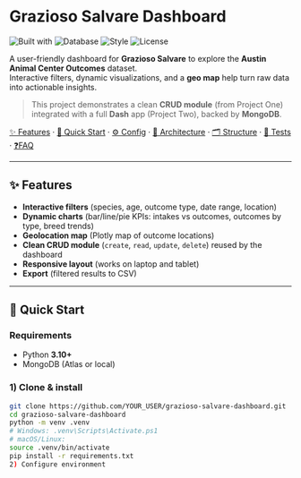 
# Grazioso Salvare Dashboard

![Built with](https://img.shields.io/badge/Built%20with-Python%203.10%2B%20%7C%20Dash%20%7C%20Plotly-blue)
![Database](https://img.shields.io/badge/Database-MongoDB-47a248)
![Style](https://img.shields.io/badge/Code-Clean%20%26%20Modular-5b5)
![License](https://img.shields.io/badge/License-MIT-lightgrey)

A user-friendly dashboard for **Grazioso Salvare** to explore the **Austin Animal Center Outcomes** dataset.  
Interactive filters, dynamic visualizations, and a **geo map** help turn raw data into actionable insights.

> This project demonstrates a clean **CRUD module** (from Project One) integrated with a full **Dash** app (Project Two), backed by **MongoDB**.

[✨ Features](#-features) · [🚀 Quick Start](#-quick-start) · [⚙️ Config](#-configuration) · [🧱 Architecture](#-architecture) · [🗂 Structure](#-project-structure) · [🧪 Tests](#-tests) · [❓FAQ](#-faq)

---

## ✨ Features

- **Interactive filters** (species, age, outcome type, date range, location)
- **Dynamic charts** (bar/line/pie KPIs: intakes vs outcomes, outcomes by type, breed trends)
- **Geolocation map** (Plotly map of outcome locations)
- **Clean CRUD module** (`create`, `read`, `update`, `delete`) reused by the dashboard
- **Responsive layout** (works on laptop and tablet)
- **Export** (filtered results to CSV)

---

## 🚀 Quick Start

### Requirements
- Python **3.10+**
- MongoDB (Atlas or local)

### 1) Clone & install
```bash
git clone https://github.com/YOUR_USER/grazioso-salvare-dashboard.git
cd grazioso-salvare-dashboard
python -m venv .venv
# Windows: .venv\Scripts\Activate.ps1
# macOS/Linux:
source .venv/bin/activate
pip install -r requirements.txt
2) Configure environment
